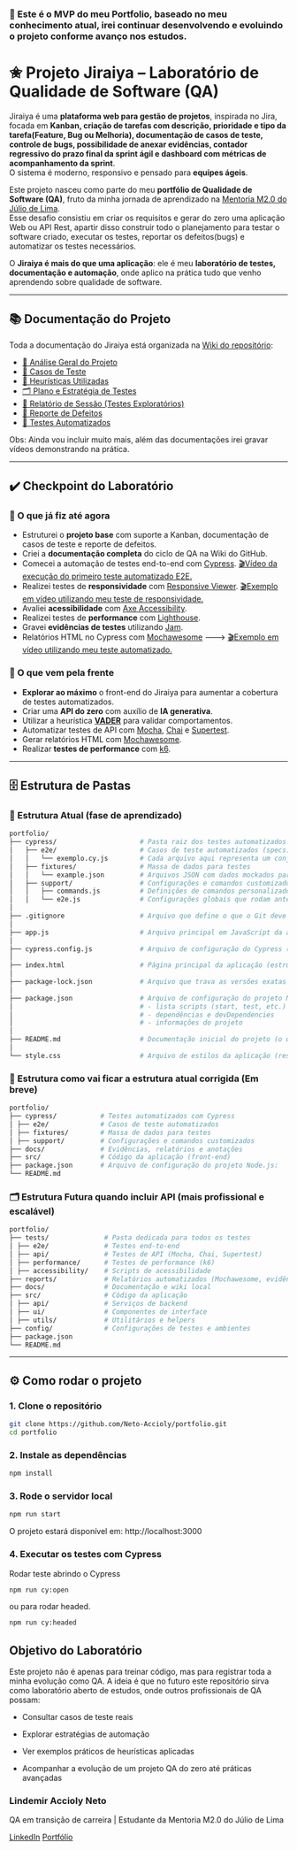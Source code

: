 ### 🧪 Este é o MVP do meu Portfolio, baseado no meu conhecimento atual, irei continuar desenvolvendo e evoluindo o projeto conforme avanço nos estudos.

# ✬ Projeto Jiraiya – Laboratório de Qualidade de Software (QA)

Jiraiya é uma **plataforma web para gestão de projetos**, inspirada no Jira, focada em **Kanban, criação de tarefas com descrição, prioridade e tipo da tarefa(Feature, Bug ou Melhoria), documentação de casos de teste, controle de bugs, possibilidade de anexar evidências, contador regressivo do prazo final da sprint ágil e dashboard com métricas de acompanhamento da sprint**.  
O sistema é moderno, responsivo e pensado para **equipes ágeis**.

Este projeto nasceu como parte do meu **portfólio de Qualidade de Software (QA)**, fruto da minha jornada de aprendizado na [Mentoria M2.0 do Júlio de Lima](https://juliodelima.com.br/).  
Esse desafio consistiu em criar os requisitos e gerar do zero uma aplicação Web ou API Rest, apartir disso construir todo o planejamento para testar o software criado, executar os testes, reportar os defeitos(bugs) e automatizar os testes necessários.   

O **Jiraiya é mais do que uma aplicação**: ele é meu **laboratório de testes, documentação e automação**, onde aplico na prática tudo que venho aprendendo sobre qualidade de software.

---

## 📚 Documentação do Projeto

Toda a documentação do Jiraiya está organizada na [Wiki do repositório](https://github.com/Neto-Accioly/portfolio/wiki):

- [📖 Análise Geral do Projeto](https://github.com/Neto-Accioly/portfolio/wiki/Jiraiya-–-Análise-Geral-do-Projeto)  
- [🧾 Casos de Teste](https://github.com/Neto-Accioly/portfolio/wiki/Casos-de-teste)  
- [🧠 Heurísticas Utilizadas](https://github.com/Neto-Accioly/portfolio/wiki/Heur%C3%ADsticas-Utilizadas)  
- [🗂 Plano e Estratégia de Testes](https://github.com/Neto-Accioly/portfolio/wiki/Plano-e-Estrat%C3%A9gia-de-Testes-–-Projeto-Jiraiya)  
- [📝 Relatório de Sessão (Testes Exploratórios)](https://github.com/Neto-Accioly/portfolio/wiki/Relat%C3%B3rio-de-Sess%C3%A3o-(Testes-Explorat%C3%B3rios))  
- [🐞 Reporte de Defeitos](https://github.com/Neto-Accioly/portfolio/wiki/Reporte-de-defeitos)  
- [🤖 Testes Automatizados](https://github.com/Neto-Accioly/portfolio/wiki/Testes-Automatizados)  

Obs: Ainda vou incluir muito mais, além das documentações irei gravar vídeos demonstrando na prática.

---

## ✔️ Checkpoint do Laboratório

### 🔹 O que já fiz até agora
- Estruturei o **projeto base** com suporte a Kanban, documentação de casos de teste e reporte de defeitos.  
- Criei a **documentação completa** do ciclo de QA na Wiki do GitHub.  
- Comecei a automação de testes end-to-end com [Cypress](https://www.cypress.io/). [🎬Vídeo da execução do primeiro teste automatizado E2E.](https://jam.dev/c/29ab5f22-d5d7-4bd9-8d4d-df01b1733f4b) 
- Realizei testes de **responsividade** com [Responsive Viewer](https://chrome.google.com/webstore/detail/responsive-viewer/inmopeiepgfljkpkidclfgbgbmfcennb). [🎬Exemplo em vídeo utilizando meu teste de responsividade.](https://jam.dev/c/79753bdc-4935-4ad4-933b-23eb31c072aa) 
- Avaliei **acessibilidade** com [Axe Accessibility](https://www.deque.com/axe/). 
- Realizei testes de **performance** com [Lighthouse](https://developer.chrome.com/docs/lighthouse/).  
- Gravei **evidências de testes** utilizando [Jam](https://jam.dev/).  
- Relatórios HTML no Cypress com [Mochawesome](https://www.npmjs.com/package/mochawesome) ---> [🎬Exemplo em vídeo utilizando meu teste automatizado.](https://jam.dev/c/978336e9-0a94-4cd1-aa97-f1ca1e512a40)  

### 🔹 O que vem pela frente
- **Explorar ao máximo** o front-end do Jiraiya para aumentar a cobertura de testes automatizados.  
- Criar uma **API do zero** com auxílio de **IA generativa**.  
- Utilizar a heurística **[VADER](https://github.com/cjhutto/vaderSentiment)** para validar comportamentos.  
- Automatizar testes de API com [Mocha](https://mochajs.org/), [Chai](https://www.chaijs.com/) e [Supertest](https://www.npmjs.com/package/supertest).  
- Gerar relatórios HTML com [Mochawesome](https://www.npmjs.com/package/mochawesome).  
- Realizar **testes de performance** com [k6](https://k6.io/).  

---

## 🗄️ Estrutura de Pastas

### 📁 Estrutura Atual (fase de aprendizado)
```bash
portfolio/
├── cypress/                     # Pasta raiz dos testes automatizados com Cypress
│   ├── e2e/                     # Casos de teste automatizados (specs)
│   │   └── exemplo.cy.js        # Cada arquivo aqui representa um conjunto de testes
│   ├── fixtures/                # Massa de dados para testes
│   │   └── example.json         # Arquivos JSON com dados mockados para simular entradas
│   ├── support/                 # Configurações e comandos customizados
│   │   ├── commands.js          # Definições de comandos personalizados do Cypress
│   │   └── e2e.js               # Configurações globais que rodam antes dos testes
│
├── .gitignore                   # Arquivo que define o que o Git deve ignorar (node_modules, relatórios, etc.)
│
├── app.js                       # Arquivo principal em JavaScript da aplicação (lógica do front-end)
│
├── cypress.config.js            # Arquivo de configuração do Cypress (timeout, diretórios, baseUrl, reporter, etc.)
│
├── index.html                   # Página principal da aplicação (estrutura base em HTML)
│
├── package-lock.json            # Arquivo que trava as versões exatas das dependências instaladas (gerado automaticamente)
│
├── package.json                 # Arquivo de configuração do projeto Node.js:
│                                # - lista scripts (start, test, etc.)
│                                # - dependências e devDependencies
│                                # - informações do projeto
│
├── README.md                    # Documentação inicial do projeto (o que é, como rodar, instruções)
│
└── style.css                    # Arquivo de estilos da aplicação (responsável pela parte visual)

```

### 📁 Estrutura como vai ficar a estrutura atual corrigida (Em breve)
```bash
portfolio/
├── cypress/           # Testes automatizados com Cypress
│ ├── e2e/             # Casos de teste automatizados
│ ├── fixtures/        # Massa de dados para testes
│ ├── support/         # Configurações e comandos customizados
├── docs/              # Evidências, relatórios e anotações
├── src/               # Código da aplicação (front-end)
├── package.json       # Arquivo de configuração do projeto Node.js:
└── README.md
```


### 🗂️ Estrutura Futura quando incluir API (mais profissional e escalável)
```bash
portfolio/
├── tests/              # Pasta dedicada para todos os testes
│ ├── e2e/              # Testes end-to-end
│ ├── api/              # Testes de API (Mocha, Chai, Supertest)
│ ├── performance/      # Testes de performance (k6)
│ ├── accessibility/    # Scripts de acessibilidade
├── reports/            # Relatórios automatizados (Mochawesome, evidências)
├── docs/               # Documentação e wiki local
├── src/                # Código da aplicação
│ ├── api/              # Serviços de backend
│ ├── ui/               # Componentes de interface
│ ├── utils/            # Utilitários e helpers
├── config/             # Configurações de testes e ambientes
├── package.json
└── README.md
```

---

## ⚙️ Como rodar o projeto

### 1. Clone o repositório
```bash
git clone https://github.com/Neto-Accioly/portfolio.git
cd portfolio
````

### 2. Instale as dependências
```bash
npm install
```

### 3. Rode o servidor local
```bash
npm run start
```
O projeto estará disponível em: http://localhost:3000

### 4. Executar os testes com Cypress

Rodar teste abrindo o Cypress
```bash
npm run cy:open
```
ou para rodar headed.
```bash
npm run cy:headed
```

## Objetivo do Laboratório

Este projeto não é apenas para treinar código, mas para registrar toda a minha evolução como QA.
A ideia é que no futuro este repositório sirva como laboratório aberto de estudos, onde outros profissionais de QA possam:

- Consultar casos de teste reais

- Explorar estratégias de automação

- Ver exemplos práticos de heurísticas aplicadas

- Acompanhar a evolução de um projeto QA do zero até práticas avançadas

### Lindemir Accioly Neto
QA em transição de carreira | Estudante da Mentoria M2.0 do Júlio de Lima

[LinkedIn](https://www.linkedin.com/in/lindemir-accioly-neto-/)
[Portfólio](https://github.com/Neto-Accioly/portfolio)

